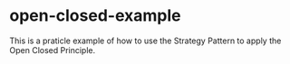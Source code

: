 # open-closed-example
This is a praticle example of how to use the Strategy Pattern to apply the Open Closed Principle.
